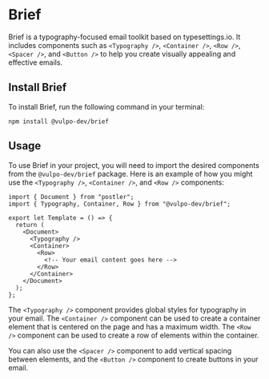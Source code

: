 # Brief

Brief is a typography-focused email toolkit based on typesettings.io. It includes components such as `<Typography />`, `<Container />`, `<Row />`, `<Spacer />`, and `<Button />` to help you create visually appealing and effective emails.


## Install Brief

To install Brief, run the following command in your terminal:

`npm install @vulpo-dev/brief`


## Usage

To use Brief in your project, you will need to import the desired components from the `@vulpo-dev/brief` package. Here is an example of how you might use the `<Typography />`, `<Container />`, and `<Row />` components:

```tsx
import { Document } from "postler";
import { Typography, Container, Row } from "@vulpo-dev/brief";

export let Template = () => {
  return (
    <Document>
      <Typography />
      <Container>
        <Row>
          <!-- Your email content goes here -->
        </Row>
      </Container>
    </Document>
  );
};
```

The `<Typography />` component provides global styles for typography in your email. The `<Container />` component can be used to create a container element that is centered on the page and has a maximum width. The `<Row />` component can be used to create a row of elements within the container.

You can also use the `<Spacer />` component to add vertical spacing between elements, and the `<Button />` component to create buttons in your email.
